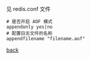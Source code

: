 见 redis.conf 文件  
```
# 是否开启 AOF 模式
appendonly yes|no
# 配置日志文件的名称
appendfilename "filename.aof"
```

[back](../2.md)  